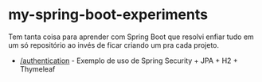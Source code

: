 # my-spring-boot-experiments
Tem tanta coisa para aprender com Spring Boot que resolvi enfiar tudo em um só repositório ao invés de ficar criando um pra cada projeto.

+ [/authentication](authentication) - Exemplo de uso de Spring Security + JPA + H2 + Thymeleaf
